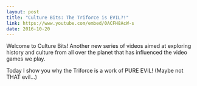 ```yaml
---
layout: post
title: "Culture Bits: The Triforce is EVIL?!"
link: https://www.youtube.com/embed/0ACFH8AcW-s
date: 2016-10-20
---
```


Welcome to Culture Bits! Another new series of videos aimed at exploring history and culture from all over the planet that has influenced the video games we play.

Today I show you why the Triforce is a work of PURE EVIL! (Maybe not THAT evil...)